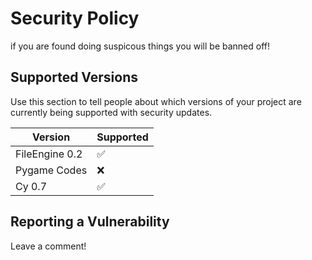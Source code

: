 # Security Policy

if you are found doing suspicous things you will be banned off!

## Supported Versions

Use this section to tell people about which versions of your project are
currently being supported with security updates.

| Version | Supported          |
| ------- | ------------------ |
| FileEngine 0.2   | :white_check_mark: |
| Pygame Codes  | :x:                |
| Cy 0.7  | :white_check_mark: |


## Reporting a Vulnerability

Leave a comment!
